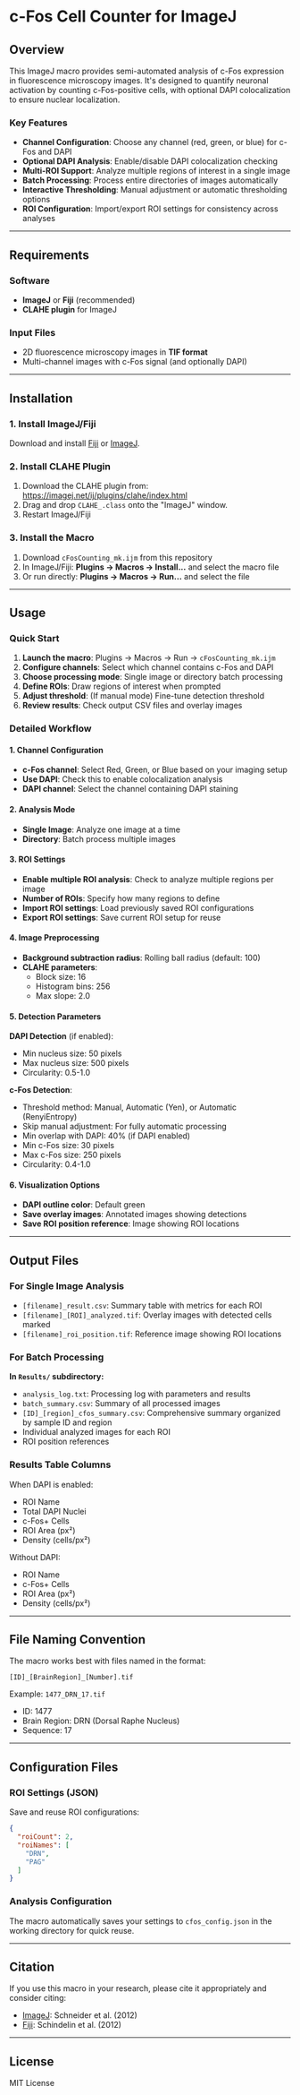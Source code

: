 # c-Fos Cell Counter for ImageJ

## Overview

This ImageJ macro provides semi-automated analysis of c-Fos expression in fluorescence microscopy images. It's designed to quantify neuronal activation by counting c-Fos-positive cells, with optional DAPI colocalization to ensure nuclear localization.

### Key Features

- **Channel Configuration**: Choose any channel (red, green, or blue) for c-Fos and DAPI
- **Optional DAPI Analysis**: Enable/disable DAPI colocalization checking
- **Multi-ROI Support**: Analyze multiple regions of interest in a single image
- **Batch Processing**: Process entire directories of images automatically
- **Interactive Thresholding**: Manual adjustment or automatic thresholding options
- **ROI Configuration**: Import/export ROI settings for consistency across analyses

---

## Requirements

### Software
- **ImageJ** or **Fiji** (recommended)
- **CLAHE plugin** for ImageJ

### Input Files
- 2D fluorescence microscopy images in **TIF format**
- Multi-channel images with c-Fos signal (and optionally DAPI)

---

## Installation

### 1. Install ImageJ/Fiji
Download and install [Fiji](https://fiji.sc/) or [ImageJ](https://imagej.net/ij/download.html).

### 2. Install CLAHE Plugin
1. Download the CLAHE plugin from: https://imagej.net/ij/plugins/clahe/index.html
2. Drag and drop `CLAHE_.class` onto the "ImageJ" window.
3. Restart ImageJ/Fiji

### 3. Install the Macro
1. Download `cFosCounting_mk.ijm` from this repository
2. In ImageJ/Fiji: **Plugins → Macros → Install...** and select the macro file
3. Or run directly: **Plugins → Macros → Run...** and select the file

---

## Usage

### Quick Start

1. **Launch the macro**: Plugins → Macros → Run → `cFosCounting_mk.ijm`
2. **Configure channels**: Select which channel contains c-Fos and DAPI
3. **Choose processing mode**: Single image or directory batch processing
4. **Define ROIs**: Draw regions of interest when prompted
5. **Adjust threshold**: (If manual mode) Fine-tune detection threshold
6. **Review results**: Check output CSV files and overlay images

### Detailed Workflow

#### 1. Channel Configuration
- **c-Fos channel**: Select Red, Green, or Blue based on your imaging setup
- **Use DAPI**: Check this to enable colocalization analysis
- **DAPI channel**: Select the channel containing DAPI staining

#### 2. Analysis Mode
- **Single Image**: Analyze one image at a time
- **Directory**: Batch process multiple images

#### 3. ROI Settings
- **Enable multiple ROI analysis**: Check to analyze multiple regions per image
- **Number of ROIs**: Specify how many regions to define
- **Import ROI settings**: Load previously saved ROI configurations
- **Export ROI settings**: Save current ROI setup for reuse

#### 4. Image Preprocessing
- **Background subtraction radius**: Rolling ball radius (default: 100)
- **CLAHE parameters**:
  - Block size: 16
  - Histogram bins: 256
  - Max slope: 2.0

#### 5. Detection Parameters

**DAPI Detection** (if enabled):
- Min nucleus size: 50 pixels
- Max nucleus size: 500 pixels
- Circularity: 0.5-1.0

**c-Fos Detection**:
- Threshold method: Manual, Automatic (Yen), or Automatic (RenyiEntropy)
- Skip manual adjustment: For fully automatic processing
- Min overlap with DAPI: 40% (if DAPI enabled)
- Min c-Fos size: 30 pixels
- Max c-Fos size: 250 pixels
- Circularity: 0.4-1.0

#### 6. Visualization Options
- **DAPI outline color**: Default green
- **Save overlay images**: Annotated images showing detections
- **Save ROI position reference**: Image showing ROI locations

---

## Output Files

### For Single Image Analysis

- `[filename]_result.csv`: Summary table with metrics for each ROI
- `[filename]_[ROI]_analyzed.tif`: Overlay images with detected cells marked
- `[filename]_roi_position.tif`: Reference image showing ROI locations

### For Batch Processing

**In `Results/` subdirectory:**
- `analysis_log.txt`: Processing log with parameters and results
- `batch_summary.csv`: Summary of all processed images
- `[ID]_[region]_cfos_summary.csv`: Comprehensive summary organized by sample ID and region
- Individual analyzed images for each ROI
- ROI position references

### Results Table Columns

When DAPI is enabled:
- ROI Name
- Total DAPI Nuclei
- c-Fos+ Cells
- ROI Area (px²)
- Density (cells/px²)

Without DAPI:
- ROI Name
- c-Fos+ Cells
- ROI Area (px²)
- Density (cells/px²)

---

## File Naming Convention

The macro works best with files named in the format:
```
[ID]_[BrainRegion]_[Number].tif
```

Example: `1477_DRN_17.tif`
- ID: 1477
- Brain Region: DRN (Dorsal Raphe Nucleus)
- Sequence: 17

---

## Configuration Files

### ROI Settings (JSON)
Save and reuse ROI configurations:
```json
{
  "roiCount": 2,
  "roiNames": [
    "DRN",
    "PAG"
  ]
}
```

### Analysis Configuration
The macro automatically saves your settings to `cfos_config.json` in the working directory for quick reuse.

---

## Citation

If you use this macro in your research, please cite it appropriately and consider citing:

- [ImageJ](https://www.nature.com/articles/nmeth.2089): Schneider et al. (2012)
- [Fiji](https://www.nature.com/articles/nmeth.2019): Schindelin et al. (2012)

---

## License

MIT License
